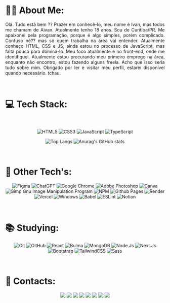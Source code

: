 # 🤟🏽 About Me:

<p align='justify'>
Olá. Tudo está bem ?? Prazer em conhecê-lo, meu nome é Ivan, mas todos me chamam de Aivan. Atualmente tenho 18 anos. Sou de Curitiba/PR. Me apaixonei pela programação, porque é algo simples, porém complicado. Confuso né?? mas só quem trabalha na área vai entender. Atualmente conheço HTML, CSS e JS, ainda estou no processo de JavaScript, mas falta pouco para dominá-lo. Meu foco atualmente é no front-end, onde me identifiquei. Atualmente estou procurando meu primeiro emprego na área, enquanto não encontro, estou fazendo alguns freela. Acho que isso seria tudo sobre mim. Obrigado por ler e visitar meu perfil, estarei disponível quando necessário. tchau.</p>

<br>

# 💻 Tech Stack:

<div align='center'>

<br>

![HTML5](https://img.shields.io/badge/html5-%23E34F26.svg?style=for-the-badge&logo=html5&logoColor=white)
![CSS3](https://img.shields.io/badge/css3-%231572B6.svg?style=for-the-badge&logo=css3&logoColor=white)
![JavaScript](https://img.shields.io/badge/javascript-%23323330.svg?style=for-the-badge&logo=javascript&logoColor=%23F7DF1E)
![TypeScript](https://img.shields.io/badge/typescript-%23007ACC.svg?style=for-the-badge&logo=typescript&logoColor=white)

![Top Langs](https://github-readme-stats.vercel.app/api/top-langs/?username=ivanrocha10&theme=radical&layout=compact&text_color=ffffff&hide_border=false&langs_count=10)
![Anurag's GitHub stats](https://github-readme-stats.vercel.app/api?username=ivanrocha10&theme=radical&show_icons=true&text_color=ffffff&hide_border=false&hide_title=true&line_height=20&text_bold=false&card_width=100)

<br>

</div>

# 🚀 Other Tech's:

<div align='center'>

![Figma](https://img.shields.io/badge/figma-%23F24E1E.svg?style=for-the-badge&logo=figma&logoColor=white)
![ChatGPT](https://img.shields.io/badge/chatGPT-74aa9c?style=for-the-badge&logo=openai&logoColor=white)
![Google Chrome](https://img.shields.io/badge/Google%20Chrome-4285F4?style=for-the-badge&logo=GoogleChrome&logoColor=white)
![Adobe Photoshop](https://img.shields.io/badge/adobe%20photoshop-%2331A8FF.svg?style=for-the-badge&logo=adobe%20photoshop&logoColor=white)
![Canva](https://img.shields.io/badge/Canva-%2300C4CC.svg?style=for-the-badge&logo=Canva&logoColor=white)
![Gimp Gnu Image Manipulation Program](https://img.shields.io/badge/Gimp-657D8B?style=for-the-badge&logo=gimp&logoColor=FFFFFF)
![NPM](https://img.shields.io/badge/NPM-%23CB3837.svg?style=for-the-badge&logo=npm&logoColor=white)
![Github Pages](https://img.shields.io/badge/github%20pages-121013?style=for-the-badge&logo=github&logoColor=white)
![Render](https://img.shields.io/badge/Render-%46E3B7.svg?style=for-the-badge&logo=render&logoColor=white)
![Vercel](https://img.shields.io/badge/vercel-%23000000.svg?style=for-the-badge&logo=vercel&logoColor=white)
![Windows](https://img.shields.io/badge/Windows-0078D6?style=for-the-badge&logo=windows&logoColor=white)
![Babel](https://img.shields.io/badge/Babel-F9DC3e?style=for-the-badge&logo=babel&logoColor=black)
![ESLint](https://img.shields.io/badge/ESLint-4B3263?style=for-the-badge&logo=eslint&logoColor=white)
![Notion](https://img.shields.io/badge/Notion-%23000000.svg?style=for-the-badge&logo=notion&logoColor=white)

<br>

</div>

# 📚 Studying:

<div align='center'>

![Git](https://img.shields.io/badge/GIT-E44C30?style=for-the-badge&logo=git&logoColor=white)
![GitHub](https://img.shields.io/badge/GitHub-100000?style=for-the-badge&logo=github&logoColor=white)
![React](https://img.shields.io/badge/react-%2320232a.svg?style=for-the-badge&logo=react&logoColor=%2361DAFB)
![Bulma](https://img.shields.io/badge/Bulma-00D1B2?style=for-the-badge&logo=Bulma&logoColor=white)
![MongoDB](https://img.shields.io/badge/MongoDB-4EA94B?style=for-the-badge&logo=mongodb&logoColor=white)
![Node.Js](https://img.shields.io/badge/Node%20js-339933?style=for-the-badge&logo=nodedotjs&logoColor=white)
![Next.Js](https://img.shields.io/badge/next%20js-000000?style=for-the-badge&logo=nextdotjs&logoColor=white)
![Bootstrap](https://img.shields.io/badge/Bootstrap-563D7C?style=for-the-badge&logo=bootstrap&logoColor=white)
![TailwindCSS](https://img.shields.io/badge/Tailwind_CSS-38B2AC?style=for-the-badge&logo=tailwind-css&logoColor=white)
![Sass](https://img.shields.io/badge/Sass-CC6699?style=for-the-badge&logo=sass&logoColor=white)

<br>

</div>

# 📱 Contacts:

<div align='center'>

<a href="mailto:ivan.rocha.0987@gmail.com" target="_blank"><img src='https://img.shields.io/badge/Gmail-D14836?style=for-the-badge&logo=gmail&logoColor=white'/></a>
<a href="https://www.linkedin.com/in/ivan-rocha-400876267/" target="_blank"><img src='https://img.shields.io/badge/linkedin-%230077B5.svg?style=for-the-badge&logo=linkedin&logoColor=white'/></a>
<a href="https://api.whatsapp.com/qr/JYN6VJ7DJI7YP1?autoload=1&app_absent=0" target="_blank"><img src='https://img.shields.io/badge/WhatsApp-25D366?style=for-the-badge&logo=whatsapp&logoColor=white'/></a>
<a href="https://discord.gg/nrUX5FhDvJ" target="_blank"><img src='https://img.shields.io/badge/Discord-%235865F2.svg?style=for-the-badge&logo=discord&logoColor=white'/></a>
<a href="https://www.instagram.com/aivanderock/" target="_blank"><img src='https://img.shields.io/badge/Instagram-%23E4405F.svg?style=for-the-badge&logo=Instagram&logoColor=white'/></a>
<a href="https://stackoverflow.com/users/23170045/ivan-rocha" target="_blank"><img src='https://img.shields.io/badge/-Stackoverflow-FE7A16?style=for-the-badge&logo=stack-overflow&logoColor=white'/></a>
<a href="https://www.behance.net/AivanDerock" target="_blank"><img src='https://img.shields.io/badge/Behance-1769ff?style=for-the-badge&logo=behance&logoColor=white'/></a>
<a href="https://steamcommunity.com/id/AivanDerock/" target="_blank"><img src='https://img.shields.io/badge/steam-%23000000.svg?style=for-the-badge&logo=steam&logoColor=white'/></a>

</div>


<!-- Proudly created with GPRM ( https://gprm.itsvg.in ) -->
